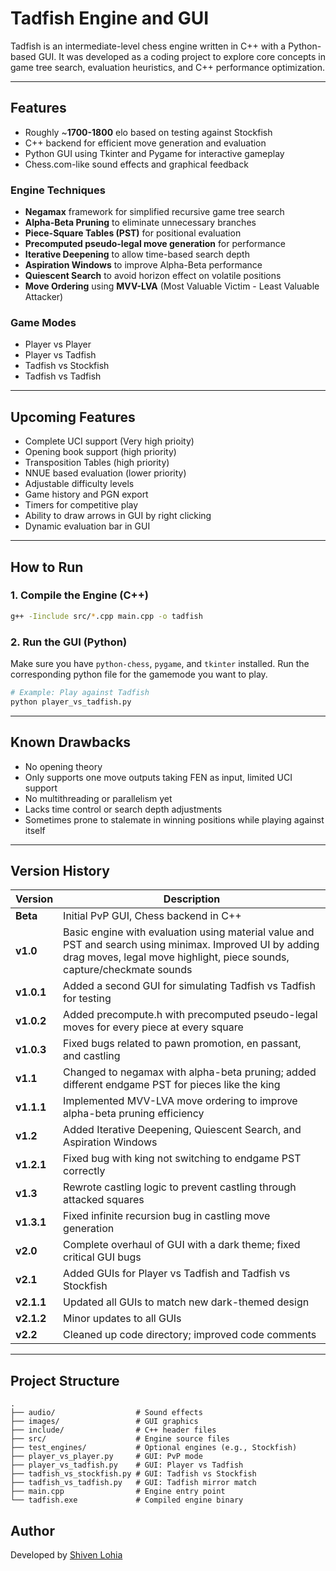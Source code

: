 # Tadfish Engine and GUI

Tadfish is an intermediate-level chess engine written in C++ with a Python-based GUI. It was developed as a coding project to explore core concepts in game tree search, evaluation heuristics, and C++ performance optimization.

---

## Features

* Roughly ~**1700-1800** elo based on testing against Stockfish
* C++ backend for efficient move generation and evaluation
* Python GUI using Tkinter and Pygame for interactive gameplay
* Chess.com-like sound effects and graphical feedback

### Engine Techniques

* **Negamax** framework for simplified recursive game tree search
* **Alpha-Beta Pruning** to eliminate unnecessary branches
* **Piece-Square Tables (PST)** for positional evaluation
* **Precomputed pseudo-legal move generation** for performance
* **Iterative Deepening** to allow time-based search depth
* **Aspiration Windows** to improve Alpha-Beta performance
* **Quiescent Search** to avoid horizon effect on volatile positions
* **Move Ordering** using **MVV-LVA** (Most Valuable Victim - Least Valuable Attacker)

### Game Modes

* Player vs Player
* Player vs Tadfish
* Tadfish vs Stockfish
* Tadfish vs Tadfish

---

## Upcoming Features

* Complete UCI support (Very high prioity)
* Opening book support (high priority)
* Transposition Tables (high priority)
* NNUE based evaluation (lower priority)
* Adjustable difficulty levels
* Game history and PGN export
* Timers for competitive play
* Ability to draw arrows in GUI by right clicking
* Dynamic evaluation bar in GUI

---

## How to Run

### 1. Compile the Engine (C++)

```bash
g++ -Iinclude src/*.cpp main.cpp -o tadfish
```

### 2. Run the GUI (Python)

Make sure you have `python-chess`, `pygame`, and `tkinter` installed. Run the corresponding python file for the gamemode you want to play.

```bash
# Example: Play against Tadfish
python player_vs_tadfish.py
```

---

## Known Drawbacks

* No opening theory
* Only supports one move outputs taking FEN as input, limited UCI support
* No multithreading or parallelism yet
* Lacks time control or search depth adjustments
* Sometimes prone to stalemate in winning positions while playing against itself

---

## Version History

| Version   | Description                                                                                                                                                                        |
| --------- | ---------------------------------------------------------------------------------------------------------------------------------------------------------------------------------- |
| **Beta**  | Initial PvP GUI, Chess backend in C++                                                                                                                                              |
| **v1.0**   | Basic engine with evaluation using material value and PST and search using minimax. Improved UI by adding drag moves, legal move highlight, piece sounds, capture/checkmate sounds |
| **v1.0.1** | Added a second GUI for simulating Tadfish vs Tadfish for testing                                                                                                                   |
| **v1.0.2** | Added precompute.h with precomputed pseudo-legal moves for every piece at every square                                                                                             |
| **v1.0.3** | Fixed bugs related to pawn promotion, en passant, and castling                                                                                                                     |
| **v1.1**   | Changed to negamax with alpha-beta pruning; added different endgame PST for pieces like the king                                                                                   |
| **v1.1.1** | Implemented MVV-LVA move ordering to improve alpha-beta pruning efficiency                                                                                                         |
| **v1.2**   | Added Iterative Deepening, Quiescent Search, and Aspiration Windows                                                                                                                |
| **v1.2.1** | Fixed bug with king not switching to endgame PST correctly                                                                                                                         |
| **v1.3**   | Rewrote castling logic to prevent castling through attacked squares                                                                                                                |
| **v1.3.1** | Fixed infinite recursion bug in castling move generation                                                                                                                           |
| **v2.0**   | Complete overhaul of GUI with a dark theme; fixed critical GUI bugs                                                                                                                |
| **v2.1**   | Added GUIs for Player vs Tadfish and Tadfish vs Stockfish                                                                                                                          |
| **v2.1.1** | Updated all GUIs to match new dark-themed design                                                                                                                                   |
| **v2.1.2** | Minor updates to all GUIs                                                                                                                                                          |
| **v2.2**   | Cleaned up code directory; improved code comments                                                                                                                                  |

---

## Project Structure

```
.
├── audio/                  # Sound effects
├── images/                 # GUI graphics
├── include/                # C++ header files
├── src/                    # Engine source files
├── test_engines/           # Optional engines (e.g., Stockfish)
├── player_vs_player.py     # GUI: PvP mode
├── player_vs_tadfish.py    # GUI: Player vs Tadfish
├── tadfish_vs_stockfish.py # GUI: Tadfish vs Stockfish
├── tadfish_vs_tadfish.py   # GUI: Tadfish mirror match
├── main.cpp                # Engine entry point
└── tadfish.exe             # Compiled engine binary
```

## Author

Developed by [Shiven Lohia](https://github.com/shiven-lohia)
